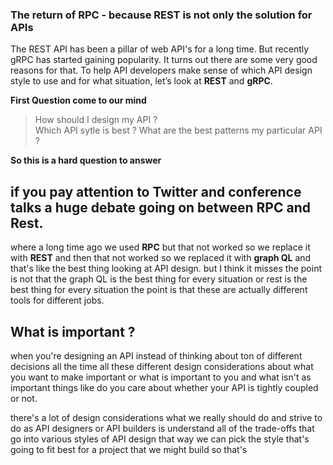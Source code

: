 ### The return of RPC -  because REST is not only the solution for APIs

The REST API has been a pillar of web API's for a long time. But recently gRPC has started gaining popularity. It turns out there are some very good reasons for that. To help API developers make sense of which API design style to use and for what situation, let’s look at **REST** and **gRPC**.

**First Question come to our mind**

> How should I design my API ?  
> Which API sytle is best ? 
> What are the best patterns my particular API ?

**So this is a hard question to answer**

## if you pay attention to Twitter and conference talks a huge debate going on between RPC and Rest.

where a long time ago we used **RPC** but that not worked so we replace it with **REST** and then that not worked so we replaced it with **graph QL** and that's like the best thing  looking at API design. but I think it misses the point is not that the graph QL is the best thing for every situation or rest is the best thing for every situation the point is that these are actually different tools for different jobs.

## What is important ?

when you're designing an API instead of thinking about ton of different decisions all the time all these different design considerations about what you want to make important or what is important to you and what isn't as important things like do you care about whether your API is tightly coupled or not.


there's a lot of design considerations what we really should do and strive to do as API designers or API builders is understand all of the trade-offs that go into various styles of API design that way we can pick the style that's going to fit best for a project that we might build so that's
<!--stackedit_data:
eyJoaXN0b3J5IjpbMTQyODk5NzcyOCwtNjU0MjExNjEwLDY0NT
ExOTg4MywtODU5NTQ0NDE5LDk2NTYzNzQ3MywtMTM4MjExNTM0
MSwzMDg3MzA1MzksLTEzNDIyMzIxOCw4MTkxNTUxODAsLTE2OD
U5NDQ1MTIsODQxNzE4NjIyLDYxNDYwMTU4OCwxNjk1NDc1OTMx
LC0xNjYyNjQ5ODc4LDQ1ODg5NDI3NiwtMTgxNjA1NzY5NywtNT
MyMDIzNDM4LC0zMDkxMjMwNTYsNDQzMDQ0NTY1LC0yNTI1OTcw
MTZdfQ==
-->
